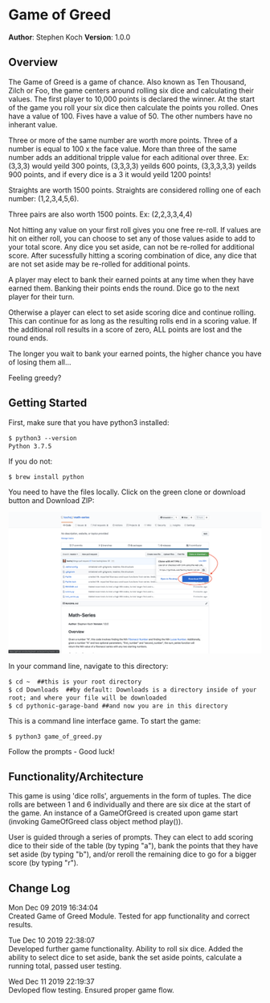 # Game of Greed

**Author**: Stephen Koch
**Version**: 1.0.0

## Overview
The Game of Greed is a game of chance. Also known as Ten Thousand, Zilch or Foo, the game centers around rolling six dice and calculating their values. The first player to 10,000 points is declared the winner. At the start of the game you roll your six dice then calculate the points you rolled. Ones have a value of 100. Fives have a value of 50. The other numbers have no inherant value. 

Three or more of the same number are worth more points. Three of a number is equal to 100 x the face value. More than three of the same number adds an additional tripple value for each aditional over three. Ex: (3,3,3) would yeild 300 points, (3,3,3,3) yeilds 600 points, (3,3,3,3,3) yeilds 900 points, and if every dice is a 3 it would yeild 1200 points!

Straights are worth 1500 points. Straights are considered rolling one of each number: (1,2,3,4,5,6).

Three pairs are also worth 1500 points. Ex: (2,2,3,3,4,4)

Not hitting any value on your first roll gives you one free re-roll. If values are hit on either roll, you can choose to set any of those values aside to add to your total score. Any dice you set aside, can not be re-rolled for additional score. After sucessfully hitting a scoring combination of dice, any dice that are not set aside may be re-rolled for additional points. 

A player may elect to bank their earned points at any time when they have earned them. Banking their points ends the round. Dice go to the next player for their turn. 

Otherwise a player can elect to set aside scoring dice and continue rolling. This can continue for as long as the resulting rolls end in a scoring value. If the additional roll results in a score of zero, ALL points are lost and the round ends.

The longer you wait to bank your earned points, the higher chance you have of losing them all...

Feeling greedy?
## Getting Started

First, make sure that you have python3 installed:
```
$ python3 --version
Python 3.7.5
```
If you do not:
```
$ brew install python
```
You need to have the files locally. Click on the green clone or download button and Download ZIP:

![Click_to_download](assets/Click_to_download.png)


In your command line, navigate to this directory:
```
$ cd ~  ##this is your root directory
$ cd Downloads  ##by default: Downloads is a directory inside of your root; and where your file will be downloaded
$ cd pythonic-garage-band ##and now you are in this directory
```
This is a command line interface game.
To start the game:
```
$ python3 game_of_greed.py
```
Follow the prompts - Good luck!

## Functionality/Architecture
This game is using 'dice rolls', arguements in the form of tuples. The dice rolls are between 1 and 6 individually and there are six dice at the start of the game. An instance of a GameOfGreed is created upon game start (invoking GameOfGreed class object method play()). 

User is guided through a series of prompts. They can elect to add scoring dice to their side of the table (by typing "a"), bank the points that they have set aside (by typing "b"), and/or reroll the remaining dice to go for a bigger score (by typing "r"). 

## Change Log
Mon Dec 09 2019 16:34:04<br>Created Game of Greed Module. Tested for app functionality and correct results.

Tue Dec 10 2019 22:38:07<br>Developed further game functionality. Ability to roll six dice. Added the ability to select dice to set aside, bank the set aside points, calculate a running total, passed user testing. 

Wed Dec 11 2019 22:19:37<br>Devloped flow testing. Ensured proper game flow.

